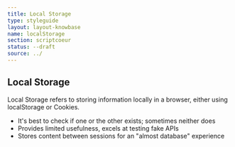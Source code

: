 ```yaml
---
title: Local Storage
type: styleguide
layout: layout-knowbase
name: localStorage
section: scriptcoeur
status: --draft
source: ../
---
```


<main markdown="1">

## Local Storage

Local Storage refers to storing information locally in a browser, either using localStorage or Cookies.

- It's best to check if one or the other exists; sometimes neither does
- Provides limited usefulness, excels at testing fake APIs
- Stores content between sessions for an "almost database" experience

</main>

<!-- figure this out: -->
<!-- 
<script src="app/js/js.cookie.js"></script>
 -->
<script>

$(document).ready(function() {

  // https://github.com/js-cookie/js-cookie
  // each post id looks like: workout-series#-week#-day#


  /*
      store user's workout log
      only stores checked workouts, as 'true'
      if it's not checked it'll act as undefined

      looks like: where workout-series-week-day

      workoutLog [
        'workout-1-2-3',
        'workout-1-2-4',
      ]
  */

  let workoutLog = getWorkouts();
  console.log(workoutLog);
  processWorkouts(workoutLog)
  setWeekCleared();


  // populate log from cookies
  // Cookies.set('name', { foo: 'bar' });
  // let storage = Cookies.getJSON('name');
  // console.log(storage.foo)

  $('html').on( "click", '.trigger', function() {
    const workout = $(this).parent();
    // if( $(workout).hasClass('checked') ) {
    //   $(workout).removeClass('checked');
    //   setWeekCleared();
    //   repositionWeek($(workout).parent());
    //   removeFromLog($(workout).attr('id'), workoutLog);
    //   setWorkouts(workoutLog)
    // } else {
    $(workout).addClass('checked');
    repositionWeek($(workout).parent());
    addToLog($(workout), workoutLog);
    setWorkouts(workoutLog);
    setWeekCleared();

    scrollToObj($(this).parent());
    // }
  })

  $('html').on( "click", '.workout.checked', function() {
    $(this).removeClass('checked');
    setWeekCleared();
    repositionWeek(this);
    removeFromLog($(this).attr('id'), workoutLog);
    setWorkouts(workoutLog)

    scrollToObj($(this).parent());
  });


});



// 
//  Process the DOM
// 


function repositionWeek(week) {
  console.log('repo week')
  $('.week .workout').each(function() {

    if($(this).hasClass('checked')) {
      // $(this).appendTo($(this).parent());
    }
  });   
}

// runs through a week's workouts; folds it up if it's all donw
function setWeekCleared() {
  $('.week').each(function() {
    let cleared = true;
    $(this).find('.workout:not(.checked)').each(function() {
      cleared = false;
    });
    if(!cleared) {
      $(this).removeClass('cleared');
    } else {
      $(this).addClass('cleared');
    }
  });   
}

// given a log, search all the matching IDs and set them to checked
function processWorkouts(log) {
  log.forEach(function (workout) {
    $('#'+workout).addClass('checked');
  })

  $('.week').each(function() {
    repositionWeek($(this))
  })
}


// 
//  workout log
// 

function addToLog(workoutObj, log) {
 const series = workoutObj.data('series'), week = workoutObj.data('week'), day = workoutObj.data('day');
 const workout = `workout-${series}-${week}-${day}`

 // don't add dupes
 if ($.inArray( workout, log ) < 0 )
  log.push(workout);
}

// takes an id that matches the value
function removeFromLog(idName, log) {
  const position = $.inArray( idName, log );
  if( position > -1 ) {
    log.splice(position, 1);
  };
}



// 
//  cookie / storage handling
// 

function setWorkouts(workoutLog) {
  if (typeof(Storage) !== "undefined") {
    localStorage.setItem('workoutLog', workoutLog);
  } else {
    Cookies.set('workoutLog', workoutLog);
    console.log(Cookies.getJSON('workoutLog'))
  }
}
function getWorkouts() {
  if (typeof(Storage) !== "undefined") {
    if(localStorage.getItem('workoutLog')) {
      $('_debug').append(localStorage.getItem('workoutLog').split(','))
      return (localStorage.getItem('workoutLog').split(',')) || [];
    }
  }
  return Cookies.getJSON('workoutLog') || [];
}


